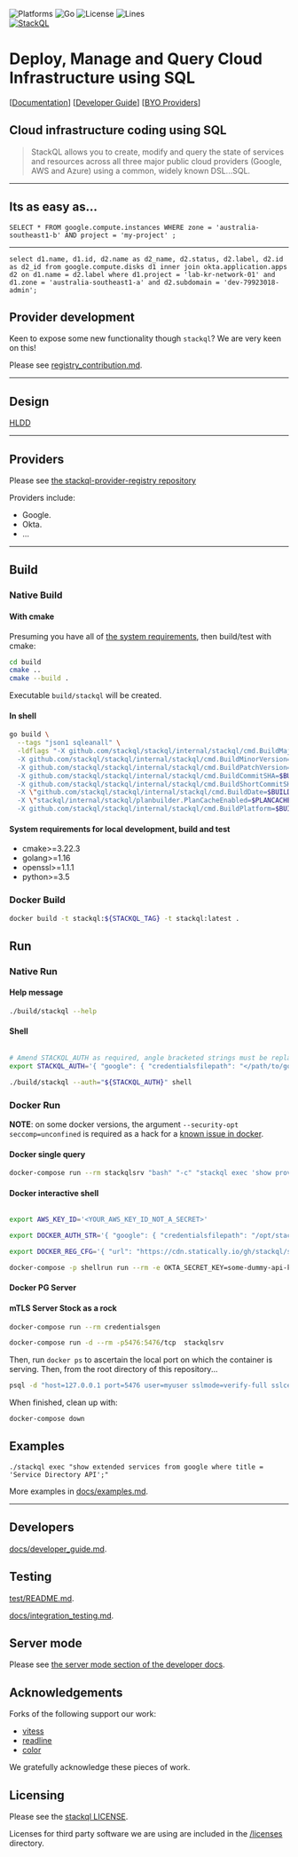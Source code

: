 <!-- language: lang-none -->

![Platforms](https://img.shields.io/badge/platform-windows%20macos%20linux-brightgreen)
![Go](https://github.com/stackql/stackql/workflows/Go/badge.svg)
![License](https://img.shields.io/github/license/stackql/stackql)
![Lines](https://img.shields.io/tokei/lines/github/stackql/stackql)  
[![StackQL](https://stackql.io/img/stackql-banner.png)](https://stackql.io/)  


# Deploy, Manage and Query Cloud Infrastructure using SQL

[[Documentation](https://docs.stackql.io/)]  [[Developer Guide](/docs/developer_guide.md)] [[BYO Providers](/docs/registry_contribution.md)]

## Cloud infrastructure coding using SQL

> StackQL allows you to create, modify and query the state of services and resources across all three major public cloud providers (Google, AWS and Azure) using a common, widely known DSL...SQL.

----
## Its as easy as...
    SELECT * FROM google.compute.instances WHERE zone = 'australia-southeast1-b' AND project = 'my-project' ;

----

```
select d1.name, d1.id, d2.name as d2_name, d2.status, d2.label, d2.id as d2_id from google.compute.disks d1 inner join okta.application.apps d2 on d1.name = d2.label where d1.project = 'lab-kr-network-01' and d1.zone = 'australia-southeast1-a' and d2.subdomain = 'dev-79923018-admin';
```

## Provider development

Keen to expose some new functionality though `stackql`?  We are very keen on this!  

Please see [registry_contribution.md](/docs/registry_contribution.md).

---

## Design

[HLDD](/docs/high-level-design.md)


---

## Providers

Please see [the stackql-provider-registry repository](https://github.com/stackql/stackql-provider-registry)

Providers include:

- Google.
- Okta.
- ...

---

## Build

### Native Build

#### With cmake

Presuming you have all of [the system requirements](#system-requirements-for-local-devlopment-build-and-test), then build/test with cmake:

```bash
cd build
cmake ..
cmake --build .
```

Executable `build/stackql` will be created.

#### In shell

```bash
go build \
  --tags "json1 sqleanall" \
  -ldflags "-X github.com/stackql/stackql/internal/stackql/cmd.BuildMajorVersion=${BUILDMAJORVERSION:-1} \
  -X github.com/stackql/stackql/internal/stackql/cmd.BuildMinorVersion=${BUILDMINORVERSION:-1} \
  -X github.com/stackql/stackql/internal/stackql/cmd.BuildPatchVersion=${BUILDPATCHVERSION:-1} \
  -X github.com/stackql/stackql/internal/stackql/cmd.BuildCommitSHA=$BUILDCOMMITSHA \
  -X github.com/stackql/stackql/internal/stackql/cmd.BuildShortCommitSHA=$BUILDSHORTCOMMITSHA \
  -X \"github.com/stackql/stackql/internal/stackql/cmd.BuildDate=$BUILDDATE\" \
  -X \"stackql/internal/stackql/planbuilder.PlanCacheEnabled=$PLANCACHEENABLED\" \
  -X github.com/stackql/stackql/internal/stackql/cmd.BuildPlatform=$BUILDPLATFORM" -o ./build ./...


```

#### System requirements for local development, build and test

- cmake>=3.22.3
- golang>=1.16
- openssl>=1.1.1
- python>=3.5

### Docker Build

```bash
docker build -t stackql:${STACKQL_TAG} -t stackql:latest .
```

## Run

### Native Run

#### Help message

```bash
./build/stackql --help

```

#### Shell

```bash

# Amend STACKQL_AUTH as required, angle bracketed strings must be replaced.
export STACKQL_AUTH='{ "google": { "credentialsfilepath": "</path/to/google/sa-key.json>", "type": "service_account" }, "okta": { "credentialsenvvar": "<OKTA_SECRET_KEY>", "type": "api_key" }, "github": { "type": "basic", "credentialsenvvar": "<GITHUB_CREDS>" }, "aws": { "type": "aws_signing_v4", "credentialsfilepath": "</path/to/aws/secret-key.txt>", "keyID": "<YOUR_AWS_KEY_NOT_A_SECRET>" }, "k8s": { "credentialsenvvar": "<K8S_TOKEN>", "type": "api_key", "valuePrefix": "Bearer " } }'

./build/stackql --auth="${STACKQL_AUTH}" shell

```

### Docker Run

**NOTE**: on some docker versions, the argument `--security-opt seccomp=unconfined` is required as a hack for a [known issue in docker](https://github.com/containers/skopeo/issues/1501). 

#### Docker single query

```bash
docker-compose run --rm stackqlsrv "bash" "-c" "stackql exec 'show providers;'"
```

#### Docker interactive shell

```bash

export AWS_KEY_ID='<YOUR_AWS_KEY_ID_NOT_A_SECRET>'

export DOCKER_AUTH_STR='{ "google": { "credentialsfilepath": "/opt/stackql/keys/sa-key.json", "type": "service_account" }, "okta": { "credentialsenvvar": "OKTA_SECRET_KEY", "type": "api_key" }, "github": { "type": "basic", "credentialsenvvar": "GITHUB_CREDS" }, "aws": { "type": "aws_signing_v4", "credentialsfilepath": "/opt/stackql/keys/integration/aws-secret-key.txt", "keyID": "'${AWS_KEY_ID}'" }, "k8s": { "credentialsenvvar": "K8S_TOKEN", "type": "api_key", "valuePrefix": "Bearer " } }'

export DOCKER_REG_CFG='{ "url": "https://cdn.statically.io/gh/stackql/stackql-provider-registry/dev/providers" }'

docker-compose -p shellrun run --rm -e OKTA_SECRET_KEY=some-dummy-api-key -e GITHUB_SECRET_KEY=some-dummy-github-key -e K8S_SECRET_KEY=some-k8s-token -e REGISTRY_SRC=test/registry-mocked stackqlsrv bash -c "stackql shell --registry='${DOCKER_REG_CFG}' --auth='${DOCKER_AUTH_STR}'"
```

#### Docker PG Server

#### mTLS Server Stock as a rock

```bash
docker-compose run --rm credentialsgen 

docker-compose run -d --rm -p5476:5476/tcp  stackqlsrv
```

Then, run `docker ps` to ascertain the local port on which the container is serving.  Then, from the root directory of this repository...

```bash
psql -d "host=127.0.0.1 port=5476 user=myuser sslmode=verify-full sslcert=./vol/srv/credentials/pg_client_cert.pem sslkey=./vol/srv/credentials/pg_client_key.pem sslrootcert=./vol/srv/credentials/pg_server_cert.pem dbname=mydatabase"
```

When finished, clean up with:

```bash
docker-compose down
```



## Examples

```
./stackql exec "show extended services from google where title = 'Service Directory API';"
```

More examples in [docs/examples.md](/docs/examples.md).

---

## Developers

[docs/developer_guide.md](/docs/developer_guide.md).

## Testing

[test/README.md](/test/README.md).

[docs/integration_testing.md](/docs/integration_testing.md).

## Server mode

Please see [the server mode section of the developer docs](/docs/developer_guide.md#server-mode).

## Acknowledgements

Forks of the following support our work:

  - [vitess](https://vitess.io/)
  - [readline](https://github.com/chzyer/readline)
  - [color](https://github.com/fatih/color)

We gratefully acknowledge these pieces of work.

## Licensing

Please see the [stackql LICENSE](/LICENSE).

Licenses for third party software we are using are included in the [/licenses](/licenses) directory.
